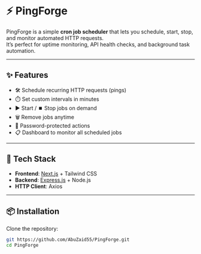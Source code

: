 # ⚡ PingForge

PingForge is a simple **cron job scheduler** that lets you schedule, start, stop, and monitor automated HTTP requests.  
It’s perfect for uptime monitoring, API health checks, and background task automation.  

---

## ✨ Features
- 🛠️ Schedule recurring HTTP requests (pings)  
- ⏱️ Set custom intervals in minutes  
- ▶️ Start / ⏹️ Stop jobs on demand  
- 🗑️ Remove jobs anytime  
- 🔐 Password-protected actions  
- 📋 Dashboard to monitor all scheduled jobs  

---

## 🚀 Tech Stack
- **Frontend**: [Next.js](https://nextjs.org/) + Tailwind CSS  
- **Backend**: [Express.js](https://expressjs.com/) + Node.js  
- **HTTP Client**: Axios  

---

## 📦 Installation

Clone the repository:

```bash
git https://github.com/AbuZaid55/PingForge.git
cd PingForge
